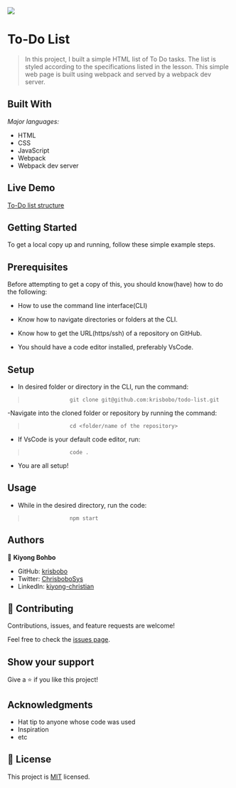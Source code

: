 ![](https://img.shields.io/badge/Microverse-blueviolet)

# To-Do List

> In this project, I built a simple HTML list of To Do tasks. The list is styled according to the specifications listed in the lesson. This simple web page is built using webpack and served by a webpack dev server.

## Built With

  *Major languages:*

- HTML
- CSS
- JavaScript
- Webpack
- Webpack dev server

## Live Demo

[To-Do list structure](https://krisbobo.github.io/awesomebooks-ES6/)

## Getting Started

To get a local copy up and running, follow these simple example steps.

## Prerequisites

Before attempting to get a copy of this, you should know(have) how to do the following:

- How to use the command line interface(CLI)

- Know how to navigate directories or folders at the CLI.

- Know how to get the URL(https/ssh) of a repository on GitHub.

- You should have a code editor installed, preferably VsCode.

## Setup

- In desired folder or directory in the CLI, run the command:

>                   git clone git@github.com:krisbobo/todo-list.git

-Navigate into the cloned folder or repository by running the command:

>                   cd <folder/name of the repository>

- If VsCode is your default code editor, run:

>                   code .

- You are all setup!

## Usage

- While in the desired directory, run the code:

>                   npm start

## Authors

👤 **Kiyong Bohbo**

- GitHub: [krisbobo](https://github.com/krisbobo)
- Twitter: [ChrisboboSys](https://twitter.com/ChrisboboSys)
- LinkedIn: [kiyong-christian](https://linkedin.com/in/kiyong-christian)

## 🤝 Contributing

Contributions, issues, and feature requests are welcome!

Feel free to check the [issues page](../../issues/).

## Show your support

Give a ⭐️ if you like this project!

## Acknowledgments

- Hat tip to anyone whose code was used
- Inspiration
- etc

## 📝 License

This project is [MIT](./LICENSE) licensed.
